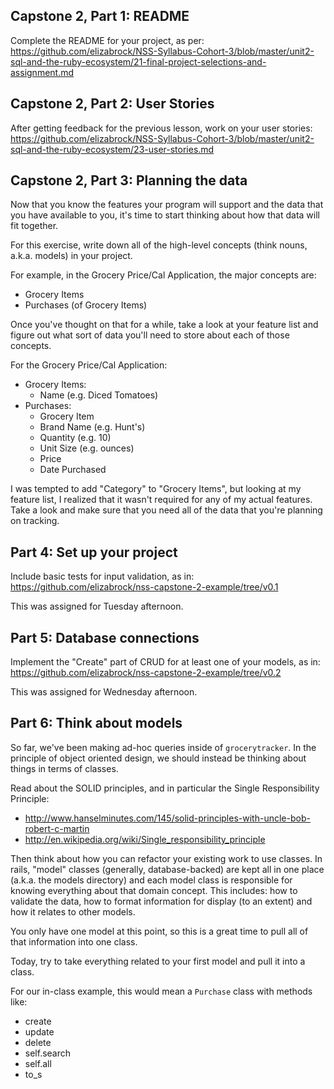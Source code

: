 ## Capstone 2, Part 1: README

Complete the README for your project, as per: https://github.com/elizabrock/NSS-Syllabus-Cohort-3/blob/master/unit2-sql-and-the-ruby-ecosystem/21-final-project-selections-and-assignment.md

## Capstone 2, Part 2: User Stories

After getting feedback for the previous lesson, work on your user stories: https://github.com/elizabrock/NSS-Syllabus-Cohort-3/blob/master/unit2-sql-and-the-ruby-ecosystem/23-user-stories.md

## Capstone 2, Part 3: Planning the data

Now that you know the features your program will support and the data that you have available to you, it's time to start thinking about how that data will fit together.

For this exercise, write down all of the high-level concepts (think nouns, a.k.a. models) in your project.

For example, in the Grocery Price/Cal Application, the major concepts are:

  * Grocery Items
  * Purchases (of Grocery Items)

Once you've thought on that for a while, take a look at your feature list and figure out what sort of data you'll need to store about each of those concepts.

For the Grocery Price/Cal Application:

  * Grocery Items:
    * Name (e.g. Diced Tomatoes)
  * Purchases:
    * Grocery Item
    * Brand Name (e.g. Hunt's)
    * Quantity (e.g. 10)
    * Unit Size (e.g. ounces)
    * Price
    * Date Purchased

I was tempted to add "Category" to "Grocery Items", but looking at my feature list, I realized that it wasn't required for any of my actual features.   Take a look and make sure that you need all of the data that you're planning on tracking.

## Part 4: Set up your project

Include basic tests for input validation, as in: https://github.com/elizabrock/nss-capstone-2-example/tree/v0.1

This was assigned for Tuesday afternoon.

## Part 5: Database connections

Implement the "Create" part of CRUD for at least one of your models, as in: https://github.com/elizabrock/nss-capstone-2-example/tree/v0.2

This was assigned for Wednesday afternoon.

## Part 6: Think about models

So far, we've been making ad-hoc queries inside of `grocerytracker`.  In the principle of object oriented design, we should instead be thinking about things in terms of classes.

Read about the SOLID principles, and in particular the Single Responsibility Principle:

  * http://www.hanselminutes.com/145/solid-principles-with-uncle-bob-robert-c-martin
  * http://en.wikipedia.org/wiki/Single_responsibility_principle


Then think about how you can refactor your existing work to use classes.  In rails, "model" classes (generally, database-backed) are kept all in one place (a.k.a. the models directory) and each model class is responsible for knowing everything about that domain concept.  This includes: how to validate the data, how to format information for display (to an extent) and how it relates to other models.

You only have one model at this point, so this is a great time to pull all of that information into one class.

Today, try to take everything related to your first model and pull it into a class.

For our in-class example, this would mean a `Purchase` class with methods like:

  * create
  * update
  * delete
  * self.search
  * self.all
  * to\_s
